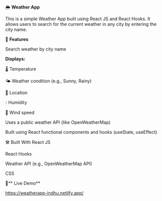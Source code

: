 
🌦️ **Weather App**

This is a simple Weather App built using React JS and React Hooks. It allows users to search for the current weather in any city by entering the city name.

🚀 **Features**

Search weather by city name

**Displays:**

🌡️ Temperature

🌤️ Weather condition (e.g., Sunny, Rainy)

📍 Location

💧 Humidity

💨 Wind speed

Uses a public weather API (like OpenWeatherMap)

Built using React functional components and hooks (useState, useEffect)

🛠️  Built With
React JS

React Hooks

Weather API (e.g., OpenWeatherMap API)

CSS

🔗** Live Demo**

https://weatherapp-indhu.netlify.app/




